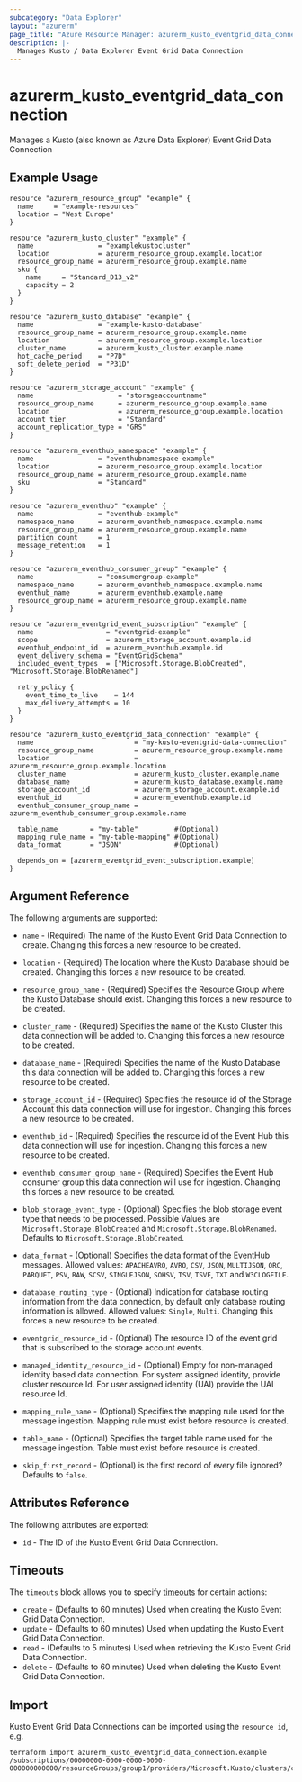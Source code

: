 ```yaml
---
subcategory: "Data Explorer"
layout: "azurerm"
page_title: "Azure Resource Manager: azurerm_kusto_eventgrid_data_connection"
description: |-
  Manages Kusto / Data Explorer Event Grid Data Connection
---
```


# azurerm_kusto_eventgrid_data_connection

Manages a Kusto (also known as Azure Data Explorer) Event Grid Data Connection

## Example Usage

```hcl
resource "azurerm_resource_group" "example" {
  name     = "example-resources"
  location = "West Europe"
}

resource "azurerm_kusto_cluster" "example" {
  name                = "examplekustocluster"
  location            = azurerm_resource_group.example.location
  resource_group_name = azurerm_resource_group.example.name
  sku {
    name     = "Standard_D13_v2"
    capacity = 2
  }
}

resource "azurerm_kusto_database" "example" {
  name                = "example-kusto-database"
  resource_group_name = azurerm_resource_group.example.name
  location            = azurerm_resource_group.example.location
  cluster_name        = azurerm_kusto_cluster.example.name
  hot_cache_period    = "P7D"
  soft_delete_period  = "P31D"
}

resource "azurerm_storage_account" "example" {
  name                     = "storageaccountname"
  resource_group_name      = azurerm_resource_group.example.name
  location                 = azurerm_resource_group.example.location
  account_tier             = "Standard"
  account_replication_type = "GRS"
}

resource "azurerm_eventhub_namespace" "example" {
  name                = "eventhubnamespace-example"
  location            = azurerm_resource_group.example.location
  resource_group_name = azurerm_resource_group.example.name
  sku                 = "Standard"
}

resource "azurerm_eventhub" "example" {
  name                = "eventhub-example"
  namespace_name      = azurerm_eventhub_namespace.example.name
  resource_group_name = azurerm_resource_group.example.name
  partition_count     = 1
  message_retention   = 1
}

resource "azurerm_eventhub_consumer_group" "example" {
  name                = "consumergroup-example"
  namespace_name      = azurerm_eventhub_namespace.example.name
  eventhub_name       = azurerm_eventhub.example.name
  resource_group_name = azurerm_resource_group.example.name
}

resource "azurerm_eventgrid_event_subscription" "example" {
  name                  = "eventgrid-example"
  scope                 = azurerm_storage_account.example.id
  eventhub_endpoint_id  = azurerm_eventhub.example.id
  event_delivery_schema = "EventGridSchema"
  included_event_types  = ["Microsoft.Storage.BlobCreated", "Microsoft.Storage.BlobRenamed"]

  retry_policy {
    event_time_to_live    = 144
    max_delivery_attempts = 10
  }
}

resource "azurerm_kusto_eventgrid_data_connection" "example" {
  name                         = "my-kusto-eventgrid-data-connection"
  resource_group_name          = azurerm_resource_group.example.name
  location                     = azurerm_resource_group.example.location
  cluster_name                 = azurerm_kusto_cluster.example.name
  database_name                = azurerm_kusto_database.example.name
  storage_account_id           = azurerm_storage_account.example.id
  eventhub_id                  = azurerm_eventhub.example.id
  eventhub_consumer_group_name = azurerm_eventhub_consumer_group.example.name

  table_name        = "my-table"         #(Optional)
  mapping_rule_name = "my-table-mapping" #(Optional)
  data_format       = "JSON"             #(Optional)

  depends_on = [azurerm_eventgrid_event_subscription.example]
}
```

## Argument Reference

The following arguments are supported:

* `name` - (Required) The name of the Kusto Event Grid Data Connection to create. Changing this forces a new resource to be created.

* `location` - (Required) The location where the Kusto Database should be created. Changing this forces a new resource to be created.

* `resource_group_name` - (Required) Specifies the Resource Group where the Kusto Database should exist. Changing this forces a new resource to be created.

* `cluster_name` - (Required) Specifies the name of the Kusto Cluster this data connection will be added to. Changing this forces a new resource to be created.

* `database_name` - (Required) Specifies the name of the Kusto Database this data connection will be added to. Changing this forces a new resource to be created.

* `storage_account_id` - (Required) Specifies the resource id of the Storage Account this data connection will use for ingestion. Changing this forces a new resource to be created.

* `eventhub_id` - (Required) Specifies the resource id of the Event Hub this data connection will use for ingestion. Changing this forces a new resource to be created.

* `eventhub_consumer_group_name` - (Required) Specifies the Event Hub consumer group this data connection will use for ingestion. Changing this forces a new resource to be created.

* `blob_storage_event_type` - (Optional) Specifies the blob storage event type that needs to be processed. Possible Values are `Microsoft.Storage.BlobCreated` and `Microsoft.Storage.BlobRenamed`. Defaults to `Microsoft.Storage.BlobCreated`.

* `data_format` - (Optional) Specifies the data format of the EventHub messages. Allowed values: `APACHEAVRO`, `AVRO`, `CSV`, `JSON`, `MULTIJSON`, `ORC`, `PARQUET`, `PSV`, `RAW`, `SCSV`, `SINGLEJSON`, `SOHSV`, `TSV`, `TSVE`, `TXT` and `W3CLOGFILE`.

* `database_routing_type` - (Optional) Indication for database routing information from the data connection, by default only database routing information is allowed. Allowed values: `Single`, `Multi`. Changing this forces a new resource to be created.

* `eventgrid_resource_id` - (Optional) The resource ID of the event grid that is subscribed to the storage account events.

* `managed_identity_resource_id` - (Optional) Empty for non-managed identity based data connection. For system assigned identity, provide cluster resource Id. For user assigned identity (UAI) provide the UAI resource Id.

* `mapping_rule_name` - (Optional) Specifies the mapping rule used for the message ingestion. Mapping rule must exist before resource is created.

* `table_name` - (Optional) Specifies the target table name used for the message ingestion. Table must exist before resource is created.

* `skip_first_record` - (Optional) is the first record of every file ignored? Defaults to `false`.

## Attributes Reference

The following attributes are exported:

* `id` - The ID of the Kusto Event Grid Data Connection.

## Timeouts

The `timeouts` block allows you to specify [timeouts](https://www.terraform.io/language/resources/syntax#operation-timeouts) for certain actions:

* `create` - (Defaults to 60 minutes) Used when creating the Kusto Event Grid Data Connection.
* `update` - (Defaults to 60 minutes) Used when updating the Kusto Event Grid Data Connection.
* `read` - (Defaults to 5 minutes) Used when retrieving the Kusto Event Grid Data Connection.
* `delete` - (Defaults to 60 minutes) Used when deleting the Kusto Event Grid Data Connection.

## Import

Kusto Event Grid Data Connections can be imported using the `resource id`, e.g.

```shell
terraform import azurerm_kusto_eventgrid_data_connection.example /subscriptions/00000000-0000-0000-0000-000000000000/resourceGroups/group1/providers/Microsoft.Kusto/clusters/cluster1/databases/database1/dataConnections/dataConnection1
```
